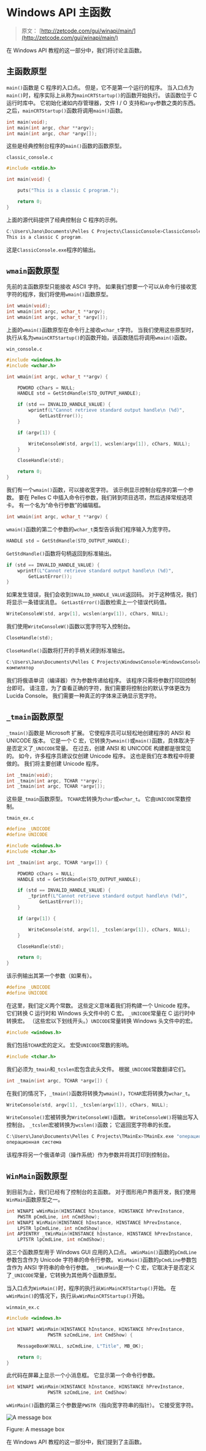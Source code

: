 # Windows API 主函数

> 原文： [http://zetcode.com/gui/winapi/main/](http://zetcode.com/gui/winapi/main/)

在 Windows API 教程的这一部分中，我们将讨论主函数。

## 主函数原型

`main()`函数是 C 程序的入口点。 但是，它不是第一个运行的程序。 当入口点为`main()`时，程序实际上从称为`mainCRTStartup()`的函数开始执行。 该函数位于 C 运行时库中。 它初始化诸如内存管理器，文件 I / O 支持和`argv`参数之类的东西。 之后，`mainCRTStartup()`函数将调用`main()`函数。

```c
int main(void);
int main(int argc, char **argv);
int main(int argc, char *argv[]);

```

这些是经典控制台程序的`main()`函数的函数原型。

`classic_console.c`

```c
#include <stdio.h>

int main(void) {

    puts("This is a classic C program.");

    return 0;
}

```

上面的源代码提供了经典控制台 C 程序的示例。

```c
C:\Users\Jano\Documents\Pelles C Projects\ClassicConsole>ClassicConsole.exe
This is a classic C program.

```

这是`ClassicConsole.exe`程序的输出。

## `wmain`函数原型

先前的主函数原型只能接收 ASCII 字符。 如果我们想要一个可以从命令行接收宽字符的程序，我们将使用`wmain()`函数原型。

```c
int wmain(void);
int wmain(int argc, wchar_t **argv);
int wmain(int argc, wchar_t *argv[]);

```

上面的`wmain()`函数原型在命令行上接收`wchar_t`字符。 当我们使用这些原型时，执行从名为`wmainCRTStartup()`的函数开始，该函数随后将调用`wmain()`函数。

`win_console.c`

```c
#include <windows.h>
#include <wchar.h>

int wmain(int argc, wchar_t **argv) {

    PDWORD cChars = NULL;
    HANDLE std = GetStdHandle(STD_OUTPUT_HANDLE);   

    if (std == INVALID_HANDLE_VALUE) {
        wprintf(L"Cannot retrieve standard output handle\n (%d)", 
            GetLastError());
    }

    if (argv[1]) {

        WriteConsoleW(std, argv[1], wcslen(argv[1]), cChars, NULL);
    }

    CloseHandle(std);

    return 0;
}

```

我们有一个`wmain()`函数，可以接收宽字符。 该示例显示控制台程序的第一个参数。 要在 Pelles C 中插入命令行参数，我们转到项目选项，然后选择常规选项卡。 有一个名为“命令行参数”的编辑框。

```c
int wmain(int argc, wchar_t **argv) {

```

`wmain()`函数的第二个参数的`wchar_t`类型告诉我们程序输入为宽字符。

```c
HANDLE std = GetStdHandle(STD_OUTPUT_HANDLE);    

```

`GetStdHandle()`函数将句柄返回到标准输出。

```c
if (std == INVALID_HANDLE_VALUE) {
    wprintf(L"Cannot retrieve standard output handle\n (%d)", 
        GetLastError());
} 

```

如果发生错误，我们会收到`INVALID_HANDLE_VALUE`返回码。 对于这种情况，我们将显示一条错误消息。 `GetLastError()`函数检索上一个错误代码值。

```c
WriteConsoleW(std, argv[1], wcslen(argv[1]), cChars, NULL);

```

我们使用`WriteConsoleW()`函数以宽字符写入控制台。

```c
CloseHandle(std);

```

`CloseHandle()`函数将打开的手柄关闭到标准输出。

```c
C:\Users\Jano\Documents\Pelles C Projects\WindowsConsole>WindowsConsole.exe компилятор
компилятор

```

我们将俄语单词（编译器）作为参数传递给程序。 该程序只需将参数打印回控制台即可。 请注意，为了查看正确的字符，我们需要将控制台的默认字体更改为 Lucida Console。 我们需要一种真正的字体来正确显示宽字符。

## `_tmain`函数原型

`_tmain()`函数是 Microsoft 扩展。 它使程序员可以轻松地创建程序的 ANSI 和 UNICODE 版本。 它是一个 C 宏，它转换为`wmain()`或`main()`函数，具体取决于是否定义了`_UNICODE`常量。 在过去，创建 ANSI 和 UNICODE 构建都是很常见的。 如今，许多程序员建议仅创建 Unicode 程序。 这也是我们在本教程中将要做的。 我们将主要创建 Unicode 程序。

```c
int _tmain(void);
int _tmain(int argc, TCHAR **argv);
int _tmain(int argc, TCHAR *argv[]);

```

这些是`_tmain`函数原型。 `TCHAR`宏转换为`char`或`wchar_t`。 它由`UNICODE`常数控制。

`tmain_ex.c`

```c
#define _UNICODE
#define UNICODE

#include <windows.h>
#include <tchar.h>

int _tmain(int argc, TCHAR *argv[]) {

    PDWORD cChars = NULL;
    HANDLE std = GetStdHandle(STD_OUTPUT_HANDLE);

    if (std == INVALID_HANDLE_VALUE) {
        _tprintf(L"Cannot retrieve standard output handle\n (%d)", 
            GetLastError());
    }  

    if (argv[1]) {

        WriteConsole(std, argv[1], _tcslen(argv[1]), cChars, NULL);
    }

    CloseHandle(std);

    return 0;
}

```

该示例输出其第一个参数（如果有）。

```c
#define _UNICODE
#define UNICODE

```

在这里，我们定义两个常数。 这些定义意味着我们将构建一个 Unicode 程序。 它们转换 C 运行时和 Windows 头文件中的 C 宏。 `_UNICODE`常量在 C 运行时中转换宏。 （这些宏以下划线开头。）`UNICODE`常量转换 Windows 头文件中的宏。

```c
#include <windows.h>

```

我们包括`TCHAR`宏的定义。 宏受`UNICODE`常数的影响。

```c
#include <tchar.h>

```

我们必须为`_tmain`和`_tcslen`宏包含此头文件。 根据`_UNICODE`常数翻译它们。

```c
int _tmain(int argc, TCHAR *argv[]) {

```

在我们的情况下，`_tmain()`函数将转换为`wmain()`，`TCHAR`宏将转换为`wchar_t`。

```c
WriteConsole(std, argv[1], _tcslen(argv[1]), cChars, NULL);

```

`WriteConsole()`宏被转换为`WriteConsoleW()`函数。 `WriteConsoleW()`将输出写入控制台。 `_tcslen`宏被转换为`wcslen()`函数； 它返回宽字符串的长度。

```c
C:\Users\Jano\Documents\Pelles C Projects\TMainEx>TMainEx.exe "операционная система"
операционная система

```

该程序将另一个俄语单词（操作系统）作为参数并将其打印到控制台。

## `WinMain`函数原型

到目前为止，我们已经有了控制台的主函数。 对于图形用户界面开发，我们使用`WinMain`函数原型之一。

```c
int WINAPI wWinMain(HINSTANCE hInstance, HINSTANCE hPrevInstance, 
    PWSTR pCmdLine, int nCmdShow);
int WINAPI WinMain(HINSTANCE hInstance, HINSTANCE hPrevInstance, 
    LPSTR lpCmdLine, int nCmdShow);
int APIENTRY _tWinMain(HINSTANCE hInstance, HINSTANCE hPrevInstance, 
    LPTSTR lpCmdLine, int nCmdShow);

```

这三个函数原型用于 Windows GUI 应用的入口点。 `wWinMain()`函数的`pCmdLine`参数包含作为 Unicode 字符串的命令行参数。 `WinMain()`函数的`pCmdLine`参数包含作为 ANSI 字符串的命令行参数。 `_tWinMain`是一个 C 宏，它取决于是否定义了`_UNICODE`常量，它转换为其他两个函数原型。

当入口点为`WinMain()`时，程序的执行从`WinMainCRTStartup()`开始。 在`wWinMain()`的情况下，执行从`wWinMainCRTStartup()`开始。

`winmain_ex.c`

```c
#include <windows.h>

int WINAPI wWinMain(HINSTANCE hInstance, HINSTANCE hPrevInstance, 
               PWSTR szCmdLine, int CmdShow) {

    MessageBoxW(NULL, szCmdLine, L"Title", MB_OK);

    return 0;
}

```

此代码在屏幕上显示一个小消息框。 它显示第一个命令行参数。

```c
int WINAPI wWinMain(HINSTANCE hInstance, HINSTANCE hPrevInstance, 
               PWSTR szCmdLine, int CmdShow)

```

`wWinMain()`函数的第三个参数是`PWSTR`（指向宽字符串的指针）。 它接受宽字符。

![A message box](img/50fc2f07906db72f49b83608aaa5d024.jpg)

Figure: A message box

在 Windows API 教程的这一部分中，我们提到了主函数。